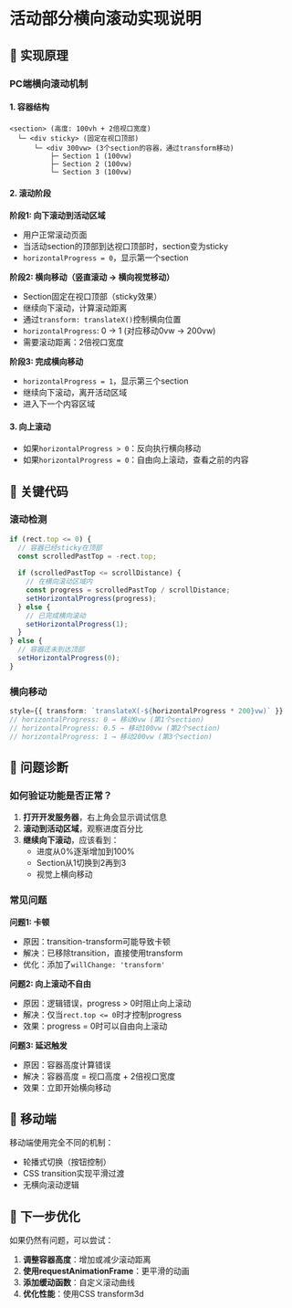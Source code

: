 # 活动部分横向滚动实现说明

## 📐 实现原理

### PC端横向滚动机制

#### 1. 容器结构
```
<section> (高度: 100vh + 2倍视口宽度)
  └─ <div sticky> (固定在视口顶部)
      └─ <div 300vw> (3个section的容器，通过transform移动)
          ├─ Section 1 (100vw)
          ├─ Section 2 (100vw)
          └─ Section 3 (100vw)
```

#### 2. 滚动阶段

**阶段1: 向下滚动到活动区域**
- 用户正常滚动页面
- 当活动section的顶部到达视口顶部时，section变为sticky
- `horizontalProgress = 0`，显示第一个section

**阶段2: 横向移动（竖直滚动 → 横向视觉移动）**
- Section固定在视口顶部（sticky效果）
- 继续向下滚动，计算滚动距离
- 通过`transform: translateX()`控制横向位置
- `horizontalProgress`: 0 → 1 (对应移动0vw → 200vw)
- 需要滚动距离：2倍视口宽度

**阶段3: 完成横向移动**
- `horizontalProgress = 1`，显示第三个section
- 继续向下滚动，离开活动区域
- 进入下一个内容区域

#### 3. 向上滚动
- 如果`horizontalProgress > 0`：反向执行横向移动
- 如果`horizontalProgress = 0`：自由向上滚动，查看之前的内容

## 🔧 关键代码

### 滚动检测
```typescript
if (rect.top <= 0) {
  // 容器已经sticky在顶部
  const scrolledPastTop = -rect.top;
  
  if (scrolledPastTop <= scrollDistance) {
    // 在横向滚动区域内
    const progress = scrolledPastTop / scrollDistance;
    setHorizontalProgress(progress);
  } else {
    // 已完成横向滚动
    setHorizontalProgress(1);
  }
} else {
  // 容器还未到达顶部
  setHorizontalProgress(0);
}
```

### 横向移动
```typescript
style={{ transform: `translateX(-${horizontalProgress * 200}vw)` }}
// horizontalProgress: 0 → 移动0vw (第1个section)
// horizontalProgress: 0.5 → 移动100vw (第2个section)
// horizontalProgress: 1 → 移动200vw (第3个section)
```

## 🐛 问题诊断

### 如何验证功能是否正常？

1. **打开开发服务器**，右上角会显示调试信息
2. **滚动到活动区域**，观察进度百分比
3. **继续向下滚动**，应该看到：
   - 进度从0%逐渐增加到100%
   - Section从1切换到2再到3
   - 视觉上横向移动

### 常见问题

**问题1: 卡顿**
- 原因：transition-transform可能导致卡顿
- 解决：已移除transition，直接使用transform
- 优化：添加了`willChange: 'transform'`

**问题2: 向上滚动不自由**
- 原因：逻辑错误，progress > 0时阻止向上滚动
- 解决：仅当`rect.top <= 0`时才控制progress
- 效果：progress = 0时可以自由向上滚动

**问题3: 延迟触发**
- 原因：容器高度计算错误
- 解决：容器高度 = 视口高度 + 2倍视口宽度
- 效果：立即开始横向移动

## 📱 移动端

移动端使用完全不同的机制：
- 轮播式切换（按钮控制）
- CSS transition实现平滑过渡
- 无横向滚动逻辑

## 🎯 下一步优化

如果仍然有问题，可以尝试：

1. **调整容器高度**：增加或减少滚动距离
2. **使用requestAnimationFrame**：更平滑的动画
3. **添加缓动函数**：自定义滚动曲线
4. **优化性能**：使用CSS transform3d
